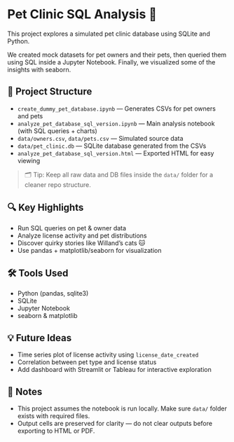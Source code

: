 # Pet Clinic SQL Analysis 🐾

This project explores a simulated pet clinic database using SQLite and Python.

We created mock datasets for pet owners and their pets, then queried them using SQL inside a Jupyter Notebook. Finally, we visualized some of the insights with seaborn.

## 📁 Project Structure

- `create_dummy_pet_database.ipynb` — Generates CSVs for pet owners and pets
- `analyze_pet_database_sql_version.ipynb` — Main analysis notebook (with SQL queries + charts)
- `data/owners.csv`, `data/pets.csv` — Simulated source data
- `data/pet_clinic.db` — SQLite database generated from the CSVs
- `analyze_pet_database_sql_version.html` — Exported HTML for easy viewing

> 🗂️ Tip: Keep all raw data and DB files inside the `data/` folder for a cleaner repo structure.

## 🔍 Key Highlights

- Run SQL queries on pet & owner data
- Analyze license activity and pet distributions
- Discover quirky stories like Willand’s cats 🐱
- Use pandas + matplotlib/seaborn for visualization

## 🛠️ Tools Used

- Python (pandas, sqlite3)
- SQLite
- Jupyter Notebook
- seaborn & matplotlib

## 💡 Future Ideas

- Time series plot of license activity using `license_date_created`
- Correlation between pet type and license status
- Add dashboard with Streamlit or Tableau for interactive exploration

## 📌 Notes

- This project assumes the notebook is run locally. Make sure `data/` folder exists with required files.
- Output cells are preserved for clarity — do not clear outputs before exporting to HTML or PDF.
